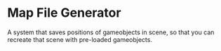 # Map File Generator
 A system that saves positions of gameobjects in scene, so that you can recreate that scene with pre-loaded gameobjects.

